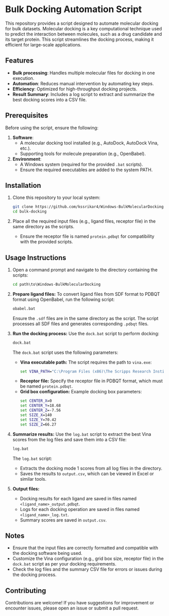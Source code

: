 # Bulk Docking Automation Script

This repository provides a script designed to automate molecular docking for bulk datasets. Molecular docking is a key computational technique used to predict the interaction between molecules, such as a drug candidate and its target protein. This script streamlines the docking process, making it efficient for large-scale applications.

## Features
- **Bulk processing**: Handles multiple molecular files for docking in one execution.
- **Automation**: Reduces manual intervention by automating key steps.
- **Efficiency**: Optimized for high-throughput docking projects.
- **Result Summary**: Includes a log script to extract and summarize the best docking scores into a CSV file.

## Prerequisites
Before using the script, ensure the following:
1. **Software**:
   - A molecular docking tool installed (e.g., AutoDock, AutoDock Vina, etc.).
   - Supporting tools for molecule preparation (e.g., OpenBabel).
2. **Environment**:
   - A Windows system (required for the provided `.bat` scripts).
   - Ensure the required executables are added to the system PATH.

## Installation
1. Clone this repository to your local system:
   ```bash
   git clone https://github.com/kssrikar4/Windows-BulkMolecularDocking.git
   cd bulk-docking
   ```

2. Place all the required input files (e.g., ligand files, receptor file) in the same directory as the scripts.
   - Ensure the receptor file is named `protein.pdbqt` for compatibility with the provided scripts.

## Usage Instructions
1. Open a command prompt and navigate to the directory containing the scripts:
   ```cmd
   cd path\to\Windows-BulkMolecularDocking
   ```

2. **Prepare ligand files:**
   To convert ligand files from SDF format to PDBQT format using OpenBabel, run the following script:
   ```cmd
   obabel.bat
   ```
   Ensure the `.sdf` files are in the same directory as the script. The script processes all SDF files and generates corresponding `.pdbqt` files.

3. **Run the docking process:**
   Use the `dock.bat` script to perform docking:
   ```cmd
   dock.bat
   ```

   The `dock.bat` script uses the following parameters:
   - **Vina executable path:** The script requires the path to `vina.exe`:
     ```cmd
     set VINA_PATH="C:\Program Files (x86)\The Scripps Research Institute\Vina\vina.exe"
     ```
   - **Receptor file:** Specify the receptor file in PDBQT format, which must be named `protein.pdbqt`.
   - **Grid box configuration:** Example docking box parameters:
     ```cmd
     set CENTER_X=0
     set CENTER_Y=18.68
     set CENTER_Z=-7.56
     set SIZE_X=140
     set SIZE_Y=70.42
     set SIZE_Z=66.27
     ```

4. **Summarize results:**
   Use the `log.bat` script to extract the best Vina scores from the log files and save them into a CSV file:
   ```cmd
   log.bat
   ```
   The `log.bat` script:
   - Extracts the docking mode 1 scores from all log files in the directory.
   - Saves the results to `output.csv`, which can be viewed in Excel or similar tools.

5. **Output files:**
   - Docking results for each ligand are saved in files named `<ligand_name>_output.pdbqt`.
   - Logs for each docking operation are saved in files named `<ligand_name>_log.txt`.
   - Summary scores are saved in `output.csv`.

## Notes
- Ensure that the input files are correctly formatted and compatible with the docking software being used.
- Customize the Vina configuration (e.g., grid box size, receptor file) in the `dock.bat` script as per your docking requirements.
- Check the log files and the summary CSV file for errors or issues during the docking process.

## Contributing
Contributions are welcome! If you have suggestions for improvement or encounter issues, please open an issue or submit a pull request.
